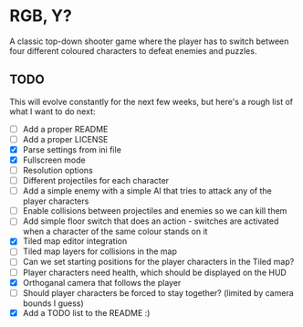 # RGB, Y?
A classic top-down shooter game where the player has to switch between four different coloured characters to defeat enemies and puzzles.

## TODO
This will evolve constantly for the next few weeks, but here's a rough list of what I want to do next:
- [ ] Add a proper README
- [ ] Add a proper LICENSE
- [x] Parse settings from ini file
- [x] Fullscreen mode
- [ ] Resolution options
- [ ] Different projectiles for each character
- [ ] Add a simple enemy with a simple AI that tries to attack any of the player characters
- [ ] Enable collisions between projectiles and enemies so we can kill them
- [ ] Add simple floor switch that does an action - switches are activated when a character of the same colour stands on it
- [x] Tiled map editor integration
- [ ] Tiled map layers for collisions in the map
- [ ] Can we set starting positions for the player characters in the Tiled map?
- [ ] Player characters need health, which should be displayed on the HUD
- [x] Orthoganal camera that follows the player
- [	] Should player characters be forced to stay together? (limited by camera bounds I guess)
- [x] Add a TODO list to the README :)